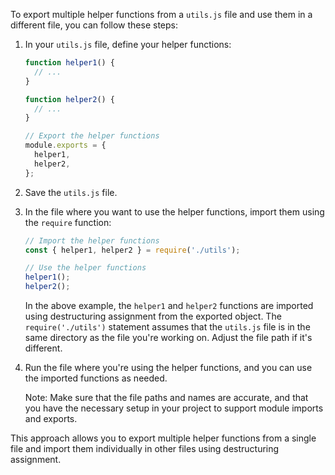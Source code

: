 To export multiple helper functions from a `utils.js` file and use them in a different file, you can follow these steps:

1. In your `utils.js` file, define your helper functions:

   ```javascript
   function helper1() {
     // ...
   }

   function helper2() {
     // ...
   }

   // Export the helper functions
   module.exports = {
     helper1,
     helper2,
   };
   ```

2. Save the `utils.js` file.

3. In the file where you want to use the helper functions, import them using the `require` function:

   ```javascript
   // Import the helper functions
   const { helper1, helper2 } = require('./utils');

   // Use the helper functions
   helper1();
   helper2();
   ```

   In the above example, the `helper1` and `helper2` functions are imported using destructuring assignment from the exported object. The `require('./utils')` statement assumes that the `utils.js` file is in the same directory as the file you're working on. Adjust the file path if it's different.

4. Run the file where you're using the helper functions, and you can use the imported functions as needed.

   Note: Make sure that the file paths and names are accurate, and that you have the necessary setup in your project to support module imports and exports.

This approach allows you to export multiple helper functions from a single file and import them individually in other files using destructuring assignment.